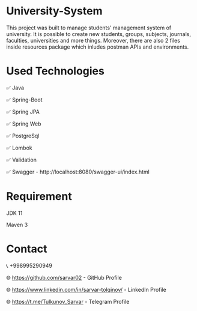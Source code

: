 # University-System

This project was built to manage students' management system of university. It is possible to create new students, groups, subjects, journals, faculties, universities and more things. Moreover, there are also 2 files inside resources package which inludes postman APIs and environments.

# Used Technologies

✅  Java

✅  Spring-Boot

✅  Spring JPA

✅  Spring Web

✅  PostgreSql

✅  Lombok

✅  Validation

✅  Swagger - http://localhost:8080/swagger-ui/index.html

# Requirement
  JDK 11
  
  Maven 3
  
# Contact
📞  +998995290949

🌐 https://github.com/sarvar02 - GitHub Profile

🌐 https://www.linkedin.com/in/sarvar-tolqinov/ - LinkedIn Profile

🌐 https://t.me/Tulkunov_Sarvar - Telegram Profile

